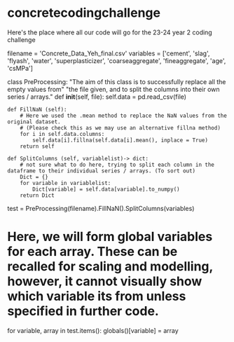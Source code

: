 # concretecodingchallenge
Here's the place where all our code will go for the 23-24 year 2 coding challenge

filename = 'Concrete_Data_Yeh_final.csv'
variables = ['cement', 'slag', 'flyash', 'water', 'superplasticizer', 'coarseaggregate', 'fineaggregate', 'age', 'csMPa']

class PreProcessing:
    "The aim of this class is to successfully replace all the empty values from"
    "the file given, and to split the columns into their own series / arrays."
    def __init__(self, file):
        self.data = pd.read_csv(file)
        
    def FillNaN (self):
        # Here we used the .mean method to replace the NaN values from the original dataset. 
        # (Please check this as we may use an alternative fillna method)
        for i in self.data.columns:
            self.data[i].fillna(self.data[i].mean(), inplace = True)
        return self
    
    def SplitColumns (self, variablelist)-> dict:      
        # not sure what to do here, trying to split each column in the dataframe to their individual series / arrays. (To sort out)
        Dict = {}
        for variable in variablelist:
            Dict[variable] = self.data[variable].to_numpy()
        return Dict


test = PreProcessing(filename).FillNaN().SplitColumns(variables)
# Here, we will form global variables for each array. These can be recalled for scaling and modelling, however, it cannot visually show which variable its from unless specified in further code. 
for variable, array in test.items():
    globals()[variable] = array
